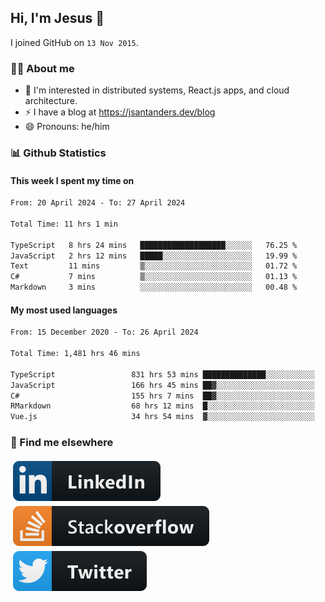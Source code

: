 ## Hi, I'm Jesus 👋

I joined GitHub on `13 Nov 2015`.

<!-- Talking about you -->

### 👨‍💻 About me

- 👦 I'm interested in distributed systems, React.js apps, and cloud architecture.
- ⚡️ I have a blog at <https://jsantanders.dev/blog>
- 😄 Pronouns: he/him

### 📊 Github Statistics

#### This week I spent my time on

<!--START_SECTION:weekly-->

```txt
From: 20 April 2024 - To: 27 April 2024

Total Time: 11 hrs 1 min

TypeScript   8 hrs 24 mins   ███████████████████░░░░░░   76.25 %
JavaScript   2 hrs 12 mins   █████░░░░░░░░░░░░░░░░░░░░   19.99 %
Text         11 mins         ▒░░░░░░░░░░░░░░░░░░░░░░░░   01.72 %
C#           7 mins          ▒░░░░░░░░░░░░░░░░░░░░░░░░   01.13 %
Markdown     3 mins          ░░░░░░░░░░░░░░░░░░░░░░░░░   00.48 %
```

<!--END_SECTION:weekly-->

#### My most used languages

<!--START_SECTION:alltime-->

```txt
From: 15 December 2020 - To: 26 April 2024

Total Time: 1,481 hrs 46 mins

TypeScript                 831 hrs 53 mins ██████████████░░░░░░░░░░░   56.14 %
JavaScript                 166 hrs 45 mins ██▓░░░░░░░░░░░░░░░░░░░░░░   11.25 %
C#                         155 hrs 7 mins  ██▓░░░░░░░░░░░░░░░░░░░░░░   10.47 %
RMarkdown                  68 hrs 12 mins  █░░░░░░░░░░░░░░░░░░░░░░░░   04.60 %
Vue.js                     34 hrs 54 mins  ▓░░░░░░░░░░░░░░░░░░░░░░░░   02.36 %
```

<!--END_SECTION:alltime-->

### 📢 Find me elsewhere

<p>
  <a target="_blank" href="https://linkedin.com/in/jsantanders">
    <img src="https://github.com/jsantanders/jsantanders/blob/master/img/linkedin.svg" alt="LinkedIn" style="vertical-align:top; margin:4px">
  </a>
  
  <a target="_blank" href="https://stackoverflow.com/users/7318331/jesus-santander">
    <img src="https://github.com/jsantanders/jsantanders/blob/master/img/stackoverflow.svg" alt="StackOverflow" style="vertical-align:top; margin:4px">
  </a>
  
  <a target="_blank" href="http://twitter.com/jsantanders">
    <img src="https://github.com/jsantanders/jsantanders/blob/master/img/twitter.svg" alt="Twitter" style="vertical-align:top; margin:4px">
  </a>
</p>
